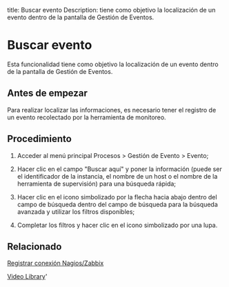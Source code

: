 title: Buscar evento
Description: tiene como objetivo la localización de un evento dentro de la pantalla de Gestión de Eventos.
# Buscar evento

Esta funcionalidad tiene como objetivo la localización de un evento dentro de la pantalla de Gestión de Eventos.

Antes de empezar
----------------

Para realizar localizar las informaciones, es necesario tener el registro de un
evento recolectado por la herramienta de monitoreo.

Procedimiento
-------------

1.  Acceder al menú principal Procesos \> Gestión de Evento \> Evento;

2.  Hacer clic en el campo "Buscar aquí" y poner la información (puede ser el
    identificador de la instancia, el nombre de un host o el nombre de la
    herramienta de supervisión) para una búsqueda rápida;

3.  Hacer clic en el icono simbolizado por la flecha hacia abajo dentro del
    campo de búsqueda dentro del campo de búsqueda para la búsqueda avanzada y
    utilizar los filtros disponibles;

4.  Completar los filtros y hacer clic en el icono simbolizado por una lupa.

Relacionado
----------------

[Registrar conexión Nagios/Zabbix](/es-es/citsmart-platform-9/processes/event/configuration/register-nagios-zabbix-connection.html)

<i class='fa fa-youtube-play  fa-2x' style='color:#97ce17;vertical-align: middle;'> </i> [Video Library](https://www.youtube.com/playlist?list=PLB5qK2uzf2RNEIr_hUNAaOjTln3E-3K7n)'

<!-- !!! tip "About"

    <b>Product/Version:</b> CITSmart | 8.00 &nbsp;&nbsp;
    <b>Updated:</b>01/25/2019 – Larissa Lourenço
